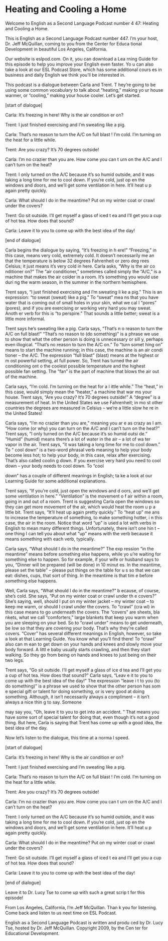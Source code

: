 # Heating and Cooling a Home

Welcome to English as a Second Language Podcast number 4 47: Heating and Cooling a Home. 

This is English as a Second Language Podcast number 447.  I’m your host, Dr. Jeff McQuillan, coming to you from the Center for Educa tional Development in beautiful Los Angeles, California. 

Our website is eslpod.com.  On it, you can download a Lea rning Guide for this episode to help you improve your English even faster.  Yo u can also take a look at our ESL Podcast Store, which has some additional cours es in business and daily English we think you’ll be interested in. 

This podcast is a dialogue between Carla and Trent.  T hey’re going to be using some common vocabulary to talk about “heating,” making yo ur house warmer, or “cooling,” making your house cooler.  Let’s get started. 

[start of dialogue] 

Carla:  It’s freezing in here!  Why is the air condition er on? 

Trent:  I just finished exercising and I’m sweating like a pig. 

Carla:  That’s no reason to turn the A/C on full blast !  I’m cold.  I’m turning on the heat for a little while. 

Trent:  Are you crazy?  It’s 70 degrees outside!   

Carla:  I’m no crazier than you are.  How come you can t urn on the A/C and I can’t turn on the heat?   

Trent:  I only turned on the A/C because it’s so humid outside, and it was taking a long time for me to cool down.  If you’re cold, just op en the windows and doors, and we’ll get some ventilation in here.  It’ll heat u p again pretty quickly.   

Carla:  What should I do in the meantime?  Put on my winter coat or crawl under the covers? 

Trent:  Go sit outside.  I’ll get myself a glass of iced t ea and I’ll get you a cup of hot tea.  How does that sound? 

 Carla:  Leave it to you to come up with the best idea of the day! 

[end of dialogue] 

Carla begins the dialogue by saying, “It’s freezing in h ere!”  “Freezing,” in this case, means very cold, extremely cold.  It doesn’t necessarily me an that the temperature is below 32 degrees Fahrenheit or zero deg rees Celsius; it just means it’s very cold in here.  Carla asks, “Why is the air co nditioner on?”  The “air conditioner,” sometimes called simply the “A/C,” is a  machine that makes the air colder in a room.  It’s something you would use duri ng the warm season, in the summer in the northern hemisphere. 

Trent says, “I just finished exercising and I’m sweating li ke a pig.”  This is an expression: “to sweat (sweat) like a pig.”  To “sweat” mea ns that you have water that is coming out of small holes in your skin, what we cal l “pores” (pores), and if you are exercising or working very hard you may sweat.  Anoth er verb for this is “to perspire.”  That sounds a little better; sweat is a little more informal.   

Trent says he’s sweating like a pig.  Carla says, “That’s n o reason to turn the A/C on full blast!”  “That’s no reason to (do something)” is a phrase we use to show that what the other person is doing is unnecessary or sill y, perhaps even illogical. “That’s no reason to turn the A/C on.”  To “turn somet hing on” means to start the machine running; in this case, the machine is an air condi tioner – the A/C.  The expression “full blast” (blast) means at the highest or m ost powerful setting, at full power.  So, Trent has turned the air conditioning ont o the coolest possible temperature and the highest possible fan setting.  The “fan” is the part of machine that blows the air out of the machine. 

Carla says, “I’m cold.  I’m turning on the heat for a l ittle while.”  The “heat,” in this case, would simply mean the “heater,” a machine that war ms your house.  Trent says, “Are you crazy?  It’s 70 degrees outside!”  A “degree” is a measurement of heat.  In the United States we use Fahrenheit; in mo st other countries the degrees are measured in Celsius – we’re a little slow he re in the United States!   

Carla says, “I’m no crazier than you are,” meaning you ar e as crazy as I am. “How come (or why) you can turn on the A/C and I can’t  turn on the heat?”  Trent says, “I only turned on the A/C because it’s so humid outsi de.”  “Humid” (humid) means there’s a lot of water in the air – a lot of wa ter vapor in the air.  Trent says, “it was taking a long time for me to cool down.”  To “ cool down” is a two-word phrasal verb meaning to help your body become less hot; to  help your body, in this case, relax after exercising.  That’s also called coolin g down.  If you exercise very hard you need to cool down – your body needs to cool  down.  To “cool  

 down” has a couple of different meanings in English; ta ke a look at our Learning Guide for some additional explanations. 

Trent says, “If you’re cold, just open the windows and d oors, and we’ll get some ventilation in here.”  “Ventilation” is the movement o f air within a room, going in and out of a room.  Trent is suggesting Carla open the  windows so they can get more movement of the air, which would heat the room u p a little bit.  Trent says, “It’ll heat up again pretty quickly.”  To “heat up” me ans to increase the temperature of something, to make something hotter, i n this case, the air in the room.  Notice that word “up” is used a lot with verbs in  English to mean many different things.  Unfortunately, there isn’t one hin t – one thing I can tell you about what “up” means with the verb because it means something with each verb, typically. 

Carla says, “What should I do in the meantime?”  The exp ression “in the meantime” means before something else happens, while yo u’re waiting for something else to happen.  So for example, if your wife  or husband says to you, “Dinner will be prepared (will be done) in 10 minut es.  In the meantime, please set the table” – please put things on the table for u s so that we can eat: dishes, cups, that sort of thing.  In the meantime is that tim e before something else happens. 

Well, Carla says, “What should I do in the meantime?” b ecause, of course, she’s cold.  She says, “Put on my winter coat or crawl under th e covers?”  She’s saying, well, should I put on my winter jacket – my winter  coat – to keep me warm, or should I crawl under the covers.  To “crawl” (cra wl) in this case means to go underneath the covers.  The “covers” are sheets, bla nkets, what we call “comforters,” large blankets that keep you warm when you are sleeping on your bed.  So to “crawl under” means to get underneath, be low so that they are covering your body.  That’s why they’re called covers.  “Cover”  has several different meanings in English, however, so take a look at that Learning Guide. You know what you’ll find there!  To “crawl” also can m ean to get down on your hands and knees and slowly move your body forward.  A littl e baby usually starts crawling, and then they start walking.  So they go from  being on hands and knees to just being on their two legs. 

Trent says, “Go sit outside.  I’ll get myself a glass of ice d tea and I’ll get you a cup of hot tea.  How does that sound?”  Carla says, “Leav e it to you to come up with the best idea of the day!”  The expression “leave i t to you (to do something)” is a phrase we used to show that the other person has som e special gift or talent for doing something, or is very good at doing something.   Although, it isn’t necessarily always a compliment – it isn’t always a nice thin g to say.  Someone  

 may say you, “Oh, leave it to you to get into an accident. ”  That means you have some sort of special talent for doing that, even though it’s not a good thing.  But here, Carla is saying that Trent has come up with a good  idea, the best idea of the day. 

Now let’s listen to the dialogue, this time at a norma l speed. 

[start of dialogue] 

Carla:  It’s freezing in here!  Why is the air condition er on? 

Trent:  I just finished exercising and I’m sweating like a pig. 

Carla:  That’s no reason to turn the A/C on full blast !  I’m cold.  I’m turning on the heat for a little while. 

Trent:  Are you crazy?  It’s 70 degrees outside!   

Carla:  I’m no crazier than you are.  How come you can t urn on the A/C and I can’t turn on the heat?   

Trent:  I only turned on the A/C because it’s so humid outside, and it was taking a long time for me to cool down.  If you’re cold, just op en the windows and doors, and we’ll get some ventilation in here.  It’ll heat u p again pretty quickly.   

Carla:  What should I do in the meantime?  Put on my winter coat or crawl under the covers? 

Trent:  Go sit outside.  I’ll get myself a glass of iced t ea and I’ll get you a cup of hot tea.  How does that sound? 

Carla:  Leave it to you to come up with the best idea of the day! 

[end of dialogue] 

Leave it to Dr. Lucy Tse to come up with such a great scrip t for this episode!   

From Los Angeles, California, I’m Jeff McQuillan.  Than k you for listening.  Come back and listen to us next time on ESL Podcast. 

 English as a Second Language Podcast is written and produ ced by Dr. Lucy Tse, hosted by Dr. Jeff McQuillan.  Copyright 2009, by the Cen ter for Educational Development.

